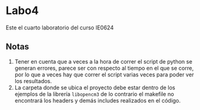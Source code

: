 # Labo4
Este el cuarto laboratorio del curso IE0624
## Notas
1. Tener en cuenta que a veces a la hora de correr el script de python se generan errores, parece ser con respecto al tiempo en el que se corre, por lo que a veces hay que correr el script varias veces para poder ver los resultados.
2. La carpeta donde se ubica el proyecto debe estar dentro de los ejemplos de la librería `libopencm3` de lo contrario el makefile no encontrará los headers y demás includes realizados en el código.
